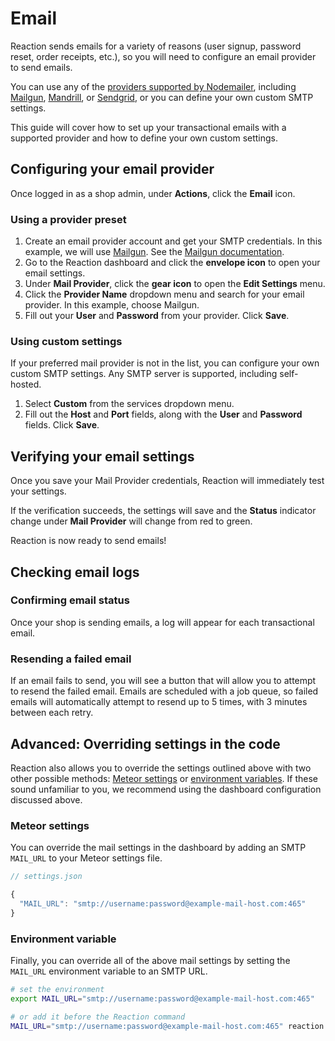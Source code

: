 # Email

Reaction sends emails for a variety of reasons (user signup, password reset, order receipts, etc.), so you will need to configure an email provider to send emails.

You can use any of the [providers supported by Nodemailer](https://github.com/nodemailer/nodemailer-wellknown#supported-services), including [Mailgun](https://www.mailgun.com/), [Mandrill](https://www.mandrill.com/), or [Sendgrid](https://sendgrid.com/), or you can define your own custom SMTP settings.

This guide will cover how to set up your transactional emails with a supported provider and how to define your own custom settings.

## Configuring your email provider

Once logged in as a shop admin, under **Actions**, click the <i class="font-icon fa fa-envelope"></i> **Email** icon.

### Using a provider preset

1.  Create an email provider account and get your SMTP credentials. In this example, we will use [Mailgun](https://www.mailgun.com/). See the [Mailgun documentation](https://documentation.mailgun.com/quickstart.html).
2.  Go to the Reaction dashboard and click the **envelope icon** to open your email settings.
3.  Under **Mail Provider**, click the **gear icon** to open the **Edit Settings** menu.
4.  Click the **Provider Name** dropdown menu and search for your email provider. In this example, choose Mailgun.
5.  Fill out your **User** and **Password** from your provider. Click **Save**.

### Using custom settings

If your preferred mail provider is not in the list, you can configure your own custom SMTP settings. Any SMTP server is supported, including self-hosted.

1.  Select **Custom** from the services dropdown menu.
2.  Fill out the **Host** and **Port** fields, along with the **User** and **Password** fields. Click **Save**.

## Verifying your email settings

Once you save your Mail Provider credentials, Reaction will immediately test your settings.

If the verification succeeds, the settings will save and the **Status** indicator change under **Mail Provider** will change from red to green.

Reaction is now ready to send emails!

## Checking email logs

### Confirming email status

Once your shop is sending emails, a log will appear for each transactional email.

### Resending a failed email

If an email fails to send, you will see a button that will allow you to attempt to resend the failed email. Emails are scheduled with a job queue, so failed emails will automatically attempt to resend up to 5 times, with 3 minutes between each retry.

## Advanced: Overriding settings in the code

Reaction also allows you to override the settings outlined above with two other possible methods: [Meteor settings](http://docs.meteor.com/api/core.html#Meteor-settings) or [environment variables](https://en.wikipedia.org/wiki/Environment_variable). If these sound unfamiliar to you, we recommend using the dashboard configuration discussed above.

### Meteor settings

You can override the mail settings in the dashboard by adding an SMTP `MAIL_URL` to your Meteor settings file.

```js
// settings.json

{
  "MAIL_URL": "smtp://username:password@example-mail-host.com:465"
}
```

### Environment variable

Finally, you can override all of the above mail settings by setting the `MAIL_URL` environment variable to an SMTP URL.

```sh
# set the environment
export MAIL_URL="smtp://username:password@example-mail-host.com:465"

# or add it before the Reaction command
MAIL_URL="smtp://username:password@example-mail-host.com:465" reaction
```
